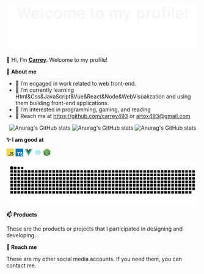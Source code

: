 <p align="center"><img src="https://github.com/carrey493/carrey493/blob/main/welcome.svg" alt="Welcome" /> </p>

👋 Hi, I’m  [**Carrey**](https://github.com/carrey493). Welcome to my profile!

**🚀 About me**

- 👀 I’m engaged in work related to web front-end.
- 🌱 I’m currently learning Html&Css&JavaScript&Vue&React&Node&WebVisualization and using them building front-end applications.
- 💞️ I’m interested in programming, gaming, and reading
- 💌 Reach me at https://github.com/carrey493 or artox493@gmail.com

<p align="center">
  <img width=300 height=150 src="https://github-readme-stats.vercel.app/api?username=carrey493" alt="Anurag's GitHub stats" />
  <img width=300 height=150 src="https://github-readme-stats.vercel.app/api/top-langs/?username=carrey493&layout=compact" alt="Anurag's GitHub stats" />
  <img height=150 src="https://github-contribution-stats.vercel.app/api/?username=carrey493" alt="Anurag's GitHub stats" />
</p>

**✨ I am good at**

<p>
  <img width=20 height=20 src="https://raw.githubusercontent.com/github/explore/80688e429a7d4ef2fca1e82350fe8e3517d3494d/topics/javascript/javascript.png" />
  <img width=20 height=20 src="https://raw.githubusercontent.com/github/explore/80688e429a7d4ef2fca1e82350fe8e3517d3494d/topics/typescript/typescript.png" />
  <img width=20 height=20 src="https://raw.githubusercontent.com/github/explore/5c058a388828bb5fde0bcafd4bc867b5bb3f26f3/topics/vue/vue.png" />
  <img width=20 height=20 src="https://raw.githubusercontent.com/github/explore/80688e429a7d4ef2fca1e82350fe8e3517d3494d/topics/react/react.png" />
  <img width=20 height=20 src="https://raw.githubusercontent.com/github/explore/80688e429a7d4ef2fca1e82350fe8e3517d3494d/topics/nodejs/nodejs.png" />
</p>

<picture>
  <source media="(prefers-color-scheme: dark)" srcset="interactive.svg" />
  <source media="(prefers-color-scheme: light)" srcset="interactive.svg" />
  <img alt="github-snake" src="interactive.svg" />
</picture>

**📫 Products**

These are the products or projects that I participated in designing and developing...

**💫 Reach me**

These are my other social media accounts. If you need them, you can contact me.
